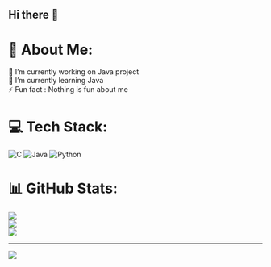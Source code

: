 ## Hi there 👋

# 💫 About Me:
🔭 I’m currently working on Java project<br>🌱 I’m currently learning Java<br>⚡ Fun fact : Nothing is fun about me


# 💻 Tech Stack:
![C](https://img.shields.io/badge/c-%2300599C.svg?style=for-the-badge&logo=c&logoColor=white) ![Java](https://img.shields.io/badge/java-%23ED8B00.svg?style=for-the-badge&logo=openjdk&logoColor=white) ![Python](https://img.shields.io/badge/python-3670A0?style=for-the-badge&logo=python&logoColor=ffdd54)
# 📊 GitHub Stats:
![](https://github-readme-stats.vercel.app/api?username=krisselrhea19&theme=dark&hide_border=false&include_all_commits=false&count_private=false)<br/>
![](https://github-readme-streak-stats.herokuapp.com/?user=krisselrhea19&theme=dark&hide_border=false)<br/>
![](https://github-readme-stats.vercel.app/api/top-langs/?username=krisselrhea19&theme=dark&hide_border=false&include_all_commits=false&count_private=false&layout=compact)

---
[![](https://visitcount.itsvg.in/api?id=krisselrhea19&icon=0&color=0)](https://visitcount.itsvg.in)

